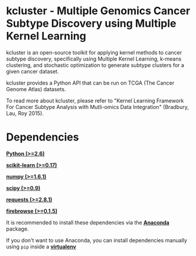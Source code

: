 # kcluster - Multiple Genomics Cancer Subtype Discovery using Multiple Kernel Learning

kcluster is an open-source toolkit for applying kernel methods to cancer subtype discovery, specifically using Multiple Kernel Learning, k-means clustering, and stochastic optimization to generate subtype clusters for a given cancer dataset.

kcluster provides a Python API that can be run on TCGA (The Cancer Genome Atlas) datasets.

To read more about kcluster, please refer to "Kernel Learning Framework For Cancer Subtype Analysis with Mutli-omics Data Integration" (Bradbury, Lau, Roy 2015).

# Dependencies
[**Python (>=2.6)**](https://www.python.org/downloads/)

[**scikit-learn (>=0.17)**](http://scikit-learn.org/stable/install.html)

[**numpy (>=1.6.1)**](http://www.numpy.org/)

[**scipy (>=0.9)**](http://www.scipy.org/install.html)

[**requests (>=2.8.1)**](http://docs.python-requests.org/en/latest/)

[**firebrowse (>=0.1.5)**](https://confluence.broadinstitute.org/display/GDAC/fbget)

It is recommended to install these dependencies via the [**Anaconda**](https://www.continuum.io/downloads) package.

If you don't want to use Anaconda, you can install dependencies manually using `pip` inside a [**virtualenv**](http://docs.python-guide.org/en/latest/dev/virtualenvs/)
